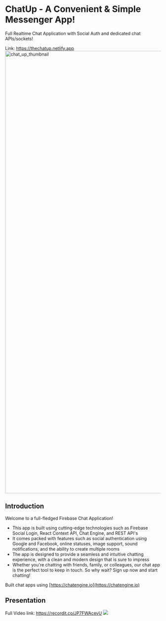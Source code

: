 # ChatUp - A Convenient & Simple Messenger App!

Full Realtime Chat Application with Social Auth and dedicated chat APIs/sockets!

Link: https://thechatup.netlify.app
<img width="1427" alt="chat_up_thumbnail" src="https://user-images.githubusercontent.com/59211101/230222954-24528e37-7e2a-4294-b2bc-05d4379c7537.png">


## Introduction

Welcome to a full-fledged Firebase Chat Application! 
* This app is built using cutting-edge technologies such as Firebase Social Login, React Context API, Chat Engine, and REST API's
* It comes packed with features such as social authentication using Google and Facebook, online statuses, image support, sound notifications, and the ability to create multiple rooms
* The app is designed to provide a seamless and intuitive chatting experience, with a clean and modern design that is sure to impress
* Whether you're chatting with friends, family, or colleagues, our chat app is the perfect tool to keep in touch. So why wait? Sign up now and start chatting!

Built chat apps using [https://chatengine.io](https://chatengine.io)

## Presentation

Full Video link: https://recordit.co/JP7FWAcevU
<img src="http://g.recordit.co/JP7FWAcevU.gif" />


